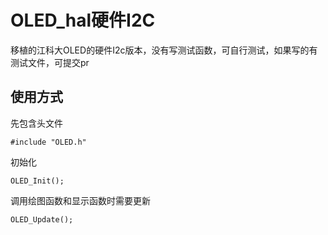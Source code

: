 # OLED_hal硬件I2C

移植的江科大OLED的硬件I2c版本，没有写测试函数，可自行测试，如果写的有测试文件，可提交pr

## 使用方式

先包含头文件

```
#include "OLED.h"
```

初始化

```
OLED_Init();
```

调用绘图函数和显示函数时需要更新

```
OLED_Update();
```
